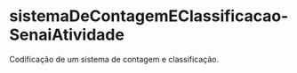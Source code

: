 # sistemaDeContagemEClassificacao-SenaiAtividade
Codificação de um sistema de contagem e classificação.
